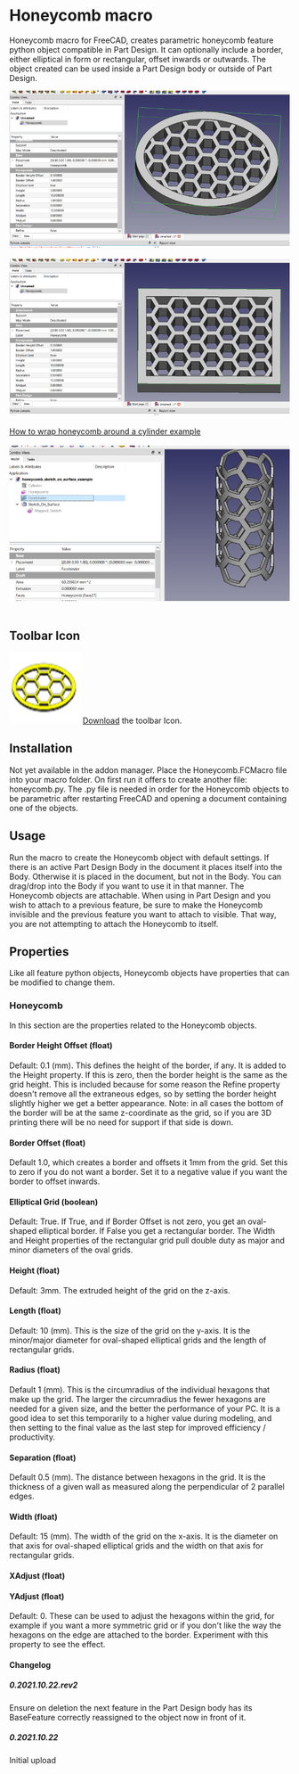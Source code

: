 # Honeycomb macro
Honeycomb macro for FreeCAD, creates parametric honeycomb feature python object compatible in Part Design.  It can optionally include a border, either elliptical in form or rectangular, offset inwards or outwards.  The object created can be used inside a Part Design body or outside of Part Design.

<img src="honeycomb_scr1.png" alt="screenshot1 showing elliptical border"><br/>
<br/>
<img src="honeycomb_scr2.png" alt="screeenshot2 showing rectangular border"><br/>
<br/>
<a href="https://forum.freecadweb.org/viewtopic.php?f=3&t=63811">How to wrap honeycomb around a cylinder example</a><br/>
<br/>
<img src="honeycomb_scr3.png" alt="screenshot3 wrapping around a cylinder"><br/>
<br/>

## Toolbar Icon
<img src="Honeycomb.svg"> <a href="Honeycomb.svg">Download</a> the toolbar Icon.<br/>

## Installation
Not yet available in the addon manager.  Place the Honeycomb.FCMacro file into your macro folder.  On first run it offers to create another file: honeycomb.py.  The .py file is needed in order for the Honeycomb objects to be parametric after restarting FreeCAD and opening a document containing one of the objects.

## Usage
Run the macro to create the Honeycomb object with default settings.  If there is an active Part Design Body in the document it places itself into the Body.  Otherwise it is placed in the document, but not in the Body.  You can drag/drop into the Body if you want to use it in that manner.  The Honeycomb objects are attachable.  When using in Part Design and you wish to attach to a previous feature, be sure to make the Honeycomb invisible and the previous feature you want to attach to visible.  That way, you are not attempting to attach the Honeycomb to itself.

## Properties
Like all feature python objects, Honeycomb objects have properties that can be modified to change them.
### Honeycomb
In this section are the properties related to the Honeycomb objects.
#### Border Height Offset (float)
Default: 0.1 (mm).  This defines the height of the border, if any.  It is added to the Height property.  If this is zero, then the border height is the same as the grid height.  This is included because for some reason the Refine property doesn't remove all the extraneous edges, so by setting the border height slightly higher we get a better appearance.  Note: in all cases the bottom of the border will be at the same z-coordinate as the grid, so if you are 3D printing there will be no need for support if that side is down.
#### Border Offset (float)
Default 1.0, which creates a border and offsets it 1mm from the grid.  Set this to zero if you do not want a border.  Set it to a negative value if you want the border to offset inwards.
#### Elliptical Grid (boolean)
Default: True.  If True, and if Border Offset is not zero, you get an oval-shaped elliptical border.  If False you get a rectangular border.  The Width and Height properties of the rectangular grid pull double duty as major and minor diameters of the oval grids.
#### Height (float)
Default: 3mm.  The extruded height of the grid on the z-axis.
#### Length (float)
Default: 10 (mm).  This is the size of the grid on the y-axis. It is the minor/major diameter for oval-shaped elliptical grids and the length of rectangular grids.
#### Radius (float)
Default 1 (mm).   This is the circumradius of the individual hexagons that make up the grid.  The larger the circumradius the fewer hexagons are needed for a given size, and the better the performance of your PC.  It is a good idea to set this temporarily to a higher value during modeling, and then setting to the final value as the last step for improved efficiency / productivity.
#### Separation (float)
Default 0.5 (mm).  The distance between hexagons in the grid.  It is the thickness of a given wall as measured along the perpendicular of 2 parallel edges.
#### Width (float)
Default: 15 (mm).  The width of the grid on the x-axis.  It is the diameter on that axis for oval-shaped elliptical grids and the width on that axis for rectangular grids.
#### XAdjust (float)
#### YAdjust (float)
Default: 0.  These can be used to adjust the hexagons within the grid, for example if you want a more symmetric grid or if you don't like the way the hexagons on the edge are attached to the border.  Experiment with this property to see the effect.











#### Changelog
##### 0.2021.10.22.rev2
Ensure on deletion the next feature in the Part Design body has its BaseFeature correctly reassigned to the object now in front of it.
##### 0.2021.10.22
Initial upload
